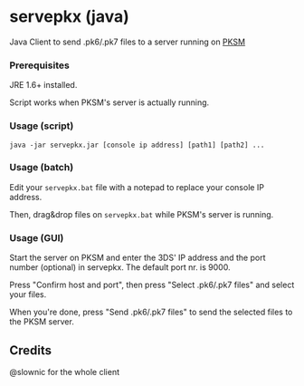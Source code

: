 # servepkx (java)

Java Client to send .pk6/.pk7 files to a server running on [PKSM](https://github.com/BernardoGiordano/PKSM)

### Prerequisites

JRE 1.6+ installed.

Script works when PKSM's server is actually running.

### Usage (script)

```
java -jar servepkx.jar [console ip address] [path1] [path2] ...
```

### Usage (batch)

Edit your `servepkx.bat` file with a notepad to replace your console IP address.

Then, drag&drop files on `servepkx.bat` while PKSM's server is running.

### Usage (GUI)


Start the server on PKSM and enter the 3DS' IP address and the port number (optional) in servepkx. The default port nr. is 9000.

Press "Confirm host and port", then press "Select .pk6/.pk7 files" and select your files.

When you're done, press "Send .pk6/.pk7 files" to send the selected files to the PKSM server.

## Credits

@slownic for the whole client
